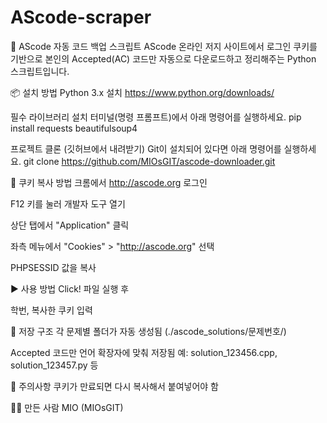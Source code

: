# AScode-scraper

🎯 AScode 자동 코드 백업 스크립트
AScode 온라인 저지 사이트에서 로그인 쿠키를 기반으로 본인의 Accepted(AC) 코드만 자동으로 다운로드하고 정리해주는 Python 스크립트입니다.

📦 설치 방법
Python 3.x 설치
https://www.python.org/downloads/

필수 라이브러리 설치
터미널(명령 프롬프트)에서 아래 명령어를 실행하세요.
pip install requests beautifulsoup4

프로젝트 클론 (깃허브에서 내려받기)
Git이 설치되어 있다면 아래 명령어를 실행하세요.
git clone https://github.com/MIOsGIT/ascode-downloader.git

🔐 쿠키 복사 방법
크롬에서 http://ascode.org 로그인

F12 키를 눌러 개발자 도구 열기

상단 탭에서 "Application" 클릭

좌측 메뉴에서 "Cookies" > "http://ascode.org" 선택

PHPSESSID 값을 복사

▶️ 사용 방법
Click! 파일 실행 후

학번, 복사한 쿠키 입력

💾 저장 구조
각 문제별 폴더가 자동 생성됨 (./ascode_solutions/문제번호/)

Accepted 코드만 언어 확장자에 맞춰 저장됨
예: solution_123456.cpp, solution_123457.py 등

📌 주의사항
쿠키가 만료되면 다시 복사해서 붙여넣어야 함

🙋‍♀️ 만든 사람
MIO (MIOsGIT)
